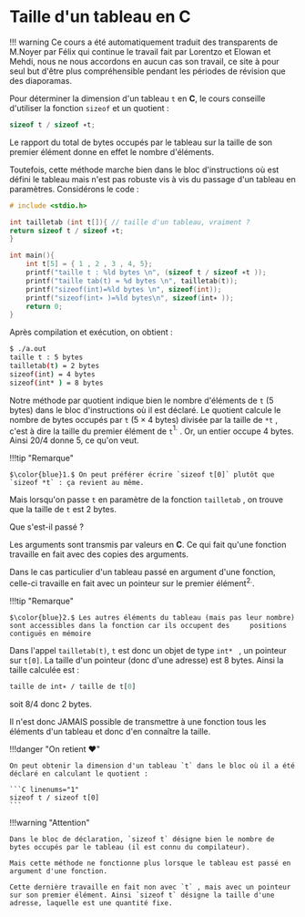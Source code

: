 # Taille d'un tableau en C

!!! warning
    Ce cours a été automatiquement traduit des transparents de M.Noyer par Félix qui continue le travail fait par Lorentzo et Elowan et Mehdi, nous ne nous accordons en aucun cas son travail, ce site à pour seul but d'être plus compréhensible pendant les périodes de révision que des diaporamas.

Pour déterminer la dimension d'un tableau `t` en **C**, le cours conseille d'utiliser la fonction `sizeof` et un quotient :

```C linenums="1"
sizeof t / sizeof ∗t;
```

Le rapport du total de bytes occupés par le tableau sur la taille de son premier élément donne en effet le nombre d'éléments.

Toutefois, cette méthode marche bien dans le bloc d'instructions où est défini le tableau mais n'est pas robuste vis à vis du passage d'un tableau en paramètres. Considérons le code :

```C linenums="1"
# include <stdio.h>

int tailletab (int t[]){ // taille d'un tableau, vraiment ?
return sizeof t / sizeof ∗t;
}

int main(){
    int t[5] = { 1 , 2 , 3 , 4, 5};
    printf("taille t : %ld bytes \n", (sizeof t / sizeof ∗t ));
    printf("taille tab(t) = %d bytes \n", tailletab(t));
    printf("sizeof(int)=%ld bytes \n", sizeof(int));
    printf("sizeof(int∗ )=%ld bytes\n", sizeof(int∗ ));
    return 0;
}
```

Après compilation et exécution, on obtient :

```bash
$ ./a.out
taille t : 5 bytes
tailletab(t) = 2 bytes
sizeof(int) = 4 bytes
sizeof(int* ) = 8 bytes
```

Notre méthode par quotient indique bien le nombre d'éléments de `t` ($5$ bytes) dans le bloc d'instructions où il est déclaré. Le quotient calcule le nombre de bytes occupés par `t` ($5 ×4$ bytes) divisée par la taille de `*t` , c'est à dire la taille du premier élément de `t`$^{1.}$ . Or, un entier occupe $4$ bytes. Ainsi $20/4$ donne $5$, ce qu'on veut.

!!!tip "Remarque"

    $\color{blue}1.$ On peut préférer écrire `sizeof t[0]` plutôt que `sizeof *t` : ça revient au même.

Mais lorsqu'on passe `t` en paramètre de la fonction `tailletab` , on trouve que la taille de `t` est $2$ bytes.

Que s'est-il passé ?

Les arguments sont transmis par valeurs en **C**. Ce qui fait qu'une fonction travaille en fait avec des copies des arguments.

Dans le cas particulier d'un tableau passé en argument d'une fonction, celle-ci travaille en fait avec un pointeur sur le premier élément$^{2.}$.

!!!tip "Remarque"

    $\color{blue}2.$ Les autres éléments du tableau (mais pas leur nombre) sont accessibles dans la fonction car ils occupent des     positions contiguës en mémoire

Dans l'appel `tailletab(t)`, `t` est donc un objet de type `int* ` , un pointeur sur `t[0]`. La taille d'un pointeur (donc d'une adresse) est $8$ bytes. Ainsi la taille calculée est :

```OCaml
taille de int∗ / taille de t[0]
```

soit $8/4$ donc $2$ bytes.

Il n'est donc JAMAIS possible de transmettre à une fonction tous les éléments d'un tableau et donc d'en connaître la taille.

!!!danger "On retient ♥"

    On peut obtenir la dimension d'un tableau `t` dans le bloc où il a été déclaré en calculant le quotient :

    ```C linenums="1"
    sizeof t / sizeof t[0]
    ```

!!!warning "Attention"

    Dans le bloc de déclaration, `sizeof t` désigne bien le nombre de bytes occupés par le tableau (il est connu du compilateur).

    Mais cette méthode ne fonctionne plus lorsque le tableau est passé en argument d'une fonction.

    Cette dernière travaille en fait non avec `t` , mais avec un pointeur sur son premier élément. Ainsi `sizeof t` désigne la taille d'une adresse, laquelle est une quantité fixe.
